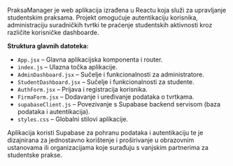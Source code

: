 
PraksaManager je web aplikacija izrađena u Reactu koja služi za upravljanje studentskim praksama. Projekt omogućuje autentikaciju korisnika, administraciju suradničkih tvrtki te praćenje studentskih aktivnosti kroz različite korisničke dashboarde.

**Struktura glavnih datoteka:**
- `App.jsx` – Glavna aplikacijska komponenta i router.
- `index.js` – Ulazna točka aplikacije.
- `AdminDashboard.jsx` – Sučelje i funkcionalnosti za administratore.
- `StudentDashboard.jsx` – Sučelje i funkcionalnosti za studente.
- `AuthForm.jsx` – Prijava i registracija korisnika.
- `FirmaForm.jsx` – Dodavanje i uređivanje podataka o tvrtkama.
- `supabaseClient.js` – Povezivanje s Supabase backend servisom (baza podataka i autentikacija).
- `styles.css` – Globalni stilovi aplikacije.

Aplikacija koristi Supabase za pohranu podataka i autentikaciju te je dizajnirana za jednostavno korištenje i proširivanje u obrazovnim ustanovama ili organizacijama koje surađuju s vanjskim partnerima za studentske prakse.
